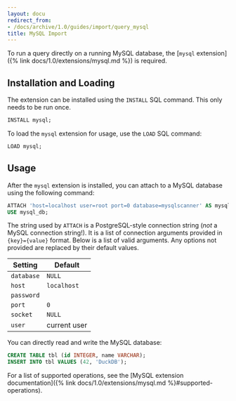```yaml
---
layout: docu
redirect_from:
- /docs/archive/1.0/guides/import/query_mysql
title: MySQL Import
---
```


To run a query directly on a running MySQL database, the [`mysql` extension]({% link docs/1.0/extensions/mysql.md %}) is required.

## Installation and Loading

The extension can be installed using the `INSTALL` SQL command. This only needs to be run once.

```sql
INSTALL mysql;
```

To load the `mysql` extension for usage, use the `LOAD` SQL command:

```sql
LOAD mysql;
```

## Usage

After the `mysql` extension is installed, you can attach to a MySQL database using the following command:

```sql
ATTACH 'host=localhost user=root port=0 database=mysqlscanner' AS mysql_db (TYPE mysql_scanner, READ_ONLY);
USE mysql_db;
```

The string used by `ATTACH` is a PostgreSQL-style connection string (_not_ a MySQL connection string!). It is a list of connection arguments provided in `{key}={value}` format. Below is a list of valid arguments. Any options not provided are replaced by their default values.


|  Setting   |   Default    |
|------------|--------------|
| `database` | `NULL`       |
| `host`     | `localhost`  |
| `password` |              |
| `port`     | `0`          |
| `socket`   | `NULL`       |
| `user`     | current user |

You can directly read and write the MySQL database:

```sql
CREATE TABLE tbl (id INTEGER, name VARCHAR);
INSERT INTO tbl VALUES (42, 'DuckDB');
```

For a list of supported operations, see the [MySQL extension documentation]({% link docs/1.0/extensions/mysql.md %}#supported-operations).